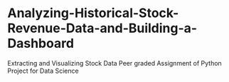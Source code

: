# Analyzing-Historical-Stock-Revenue-Data-and-Building-a-Dashboard
Extracting and Visualizing Stock Data
Peer graded Assignment of Python Project for Data Science
